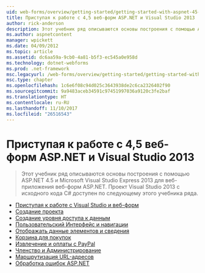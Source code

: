 ```yaml
---
uid: web-forms/overview/getting-started/getting-started-with-aspnet-45-web-forms/index
title: Приступая к работе с 4,5 веб-форм ASP.NET и Visual Studio 2013 | Документы Microsoft
author: rick-anderson
description: Этот учебник ряд описываются основы построения с помощью ASP.NET 4.5 и Visual Studio 2013 Express для веб-приложения веб-форм ASP.NET. Visua...
ms.author: aspnetcontent
manager: wpickett
ms.date: 04/09/2012
ms.topic: article
ms.assetid: dc6aa59a-9cb0-4a81-b5f3-ec545a0e958d
ms.technology: dotnet-webforms
ms.prod: .net-framework
msc.legacyurl: /web-forms/overview/getting-started/getting-started-with-aspnet-45-web-forms
msc.type: chapter
ms.openlocfilehash: 1c6e6f08c94d025c3643938de2c6ca2326402f90
ms.sourcegitcommit: 9a9483aceb34591c97451997036a9120c3fe2baf
ms.translationtype: HT
ms.contentlocale: ru-RU
ms.lasthandoff: 11/10/2017
ms.locfileid: "26516543"
---
```

<a name="getting-started-with-aspnet-45-web-forms-and-visual-studio-2013"></a>Приступая к работе с 4,5 веб-форм ASP.NET и Visual Studio 2013
====================
> Этот учебник ряд описываются основы построения с помощью ASP.NET 4.5 и Microsoft Visual Studio Express 2013 для веб-приложения веб-форм ASP.NET. Проект Visual Studio 2013 с исходного кода C# доступен по следующему этого учебника ряда.


- [Приступая к работе с Visual Studio и веб-форм](introduction-and-overview.md)
- [Создание проекта](create-the-project.md)
- [Создание уровня доступа к данным](create_the_data_access_layer.md)
- [Пользовательский Интерфейс и навигации](ui_and_navigation.md)
- [Отображать данные элементов и сведения](display_data_items_and_details.md)
- [Корзина для покупок](shopping-cart.md)
- [Извлечение и оплаты с PayPal](checkout-and-payment-with-paypal.md)
- [Членство и Администрирование](membership-and-administration.md)
- [Маршрутизация URL-адресов](url-routing.md)
- [Обработка ошибок ASP.NET](aspnet-error-handling.md)
